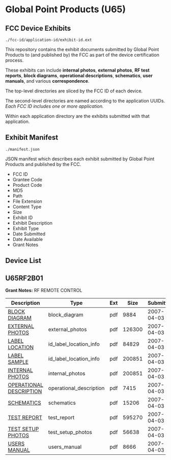 # Global Point Products (U65)
## FCC Device Exhibits

```
./fcc-id/application-id/exhibit-id.ext
```

This repository contains the exhibit documents submitted by Global Point Products to (and published by) the FCC as part of the device certification process.

These exhibits can include **internal photos**, **external photos**, **RF test reports**, **block diagrams**, **operational descriptions**, **schematics**, **user manuals**, and various **correspondence**.

The top-level directories are sliced by the FCC ID of each device.

The second-level directories are named according to the application UUIDs. *Each FCC ID includes one or more application.*

Within each application directory are the exhibits submitted with that application. 

## Exhibit Manifest

```
./manifest.json
```

JSON manifest which describes each exhibit submitted by Global Point Products and published by the FCC.

- FCC ID
- Grantee Code
- Product Code
- MD5
- Path
- File Extension
- Content Type
- Size
- Exhibit ID
- Exhibit Description
- Exhibit Type
- Date Submitted
- Date Available
- Grant Notes

## Device List
## U65RF2B01
**Grant Notes:** RF REMOTE CONTROL

| Description | Type | Ext | Size | Submitted | Available |
| ----------- | ---- | --- | ---- | --------- | --------- |
| [BLOCK DIAGRAM](U65RF2B01/0c1d333c92934f99188056e290edd341/776061.pdf) | block_diagram | pdf | 9884 | 2007-04-03 | 2007-04-03 |
| [EXTERNAL PHOTOS](U65RF2B01/0c1d333c92934f99188056e290edd341/776062.pdf) | external_photos | pdf | 126300 | 2007-04-03 | 2007-04-03 |
| [LABEL LOCATION](U65RF2B01/0c1d333c92934f99188056e290edd341/776063.pdf) | id_label_location_info | pdf | 84829 | 2007-04-03 | 2007-04-03 |
| [LABEL SAMPLE](U65RF2B01/0c1d333c92934f99188056e290edd341/776064.pdf) | id_label_location_info | pdf | 200851 | 2007-04-03 | 2007-04-03 |
| [INTERNAL PHOTOS](U65RF2B01/0c1d333c92934f99188056e290edd341/776064.pdf) | internal_photos | pdf | 200851 | 2007-04-03 | 2007-04-03 |
| [OPERATIONAL DESCRIPTION](U65RF2B01/0c1d333c92934f99188056e290edd341/776066.pdf) | operational_description | pdf | 7415 | 2007-04-03 | 2007-04-03 |
| [SCHEMATICS](U65RF2B01/0c1d333c92934f99188056e290edd341/776067.pdf) | schematics | pdf | 15206 | 2007-04-03 | 2007-04-03 |
| [TEST REPORT](U65RF2B01/0c1d333c92934f99188056e290edd341/776068.pdf) | test_report | pdf | 595270 | 2007-04-03 | 2007-04-03 |
| [TEST SETUP PHOTOS](U65RF2B01/0c1d333c92934f99188056e290edd341/776069.pdf) | test_setup_photos | pdf | 56638 | 2007-04-03 | 2007-04-03 |
| [USERS MANUAL](U65RF2B01/0c1d333c92934f99188056e290edd341/776070.pdf) | users_manual | pdf | 8666 | 2007-04-03 | 2007-04-03 |
